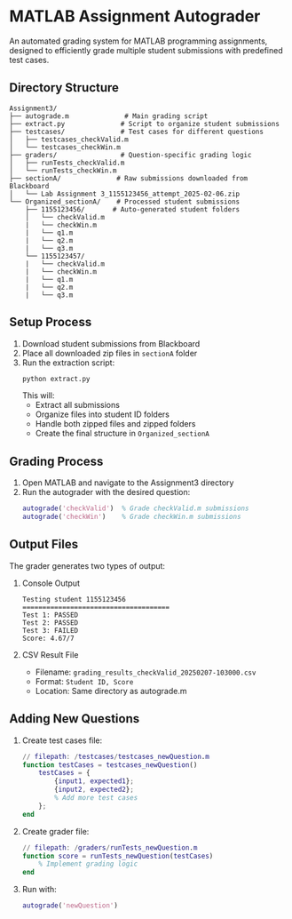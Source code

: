 # MATLAB Assignment Autograder

An automated grading system for MATLAB programming assignments, designed to efficiently grade multiple student submissions with predefined test cases.

## Directory Structure

```plaintext
Assignment3/
├── autograde.m              # Main grading script
├── extract.py              # Script to organize student submissions
├── testcases/              # Test cases for different questions
│   ├── testcases_checkValid.m
│   └── testcases_checkWin.m
├── graders/                # Question-specific grading logic
│   ├── runTests_checkValid.m
│   └── runTests_checkWin.m
├── sectionA/              # Raw submissions downloaded from Blackboard
│   └── Lab Assignment 3_1155123456_attempt_2025-02-06.zip
└── Organized_sectionA/    # Processed student submissions
    ├── 1155123456/       # Auto-generated student folders
    │   └── checkValid.m
    |   └── checkWin.m
    |   └── q1.m
    |   └── q2.m
    |   └── q3.m
    └── 1155123457/
    |   └── checkValid.m
    |   └── checkWin.m
    |   └── q1.m
    |   └── q2.m
    |   └── q3.m
```

## Setup Process

1. Download student submissions from Blackboard
2. Place all downloaded zip files in `sectionA` folder
3. Run the extraction script:
   ```python
   python extract.py
   ```
   This will:
   - Extract all submissions
   - Organize files into student ID folders
   - Handle both zipped files and zipped folders
   - Create the final structure in `Organized_sectionA`

## Grading Process

1. Open MATLAB and navigate to the Assignment3 directory
2. Run the autograder with the desired question:
   ```matlab
   autograde('checkValid')  % Grade checkValid.m submissions
   autograde('checkWin')    % Grade checkWin.m submissions
   ```

## Output Files

The grader generates two types of output:

1. Console Output
   ```plaintext
   Testing student 1155123456
   =====================================
   Test 1: PASSED
   Test 2: PASSED
   Test 3: FAILED 
   Score: 4.67/7
   ```

2. CSV Result File
   - Filename: `grading_results_checkValid_20250207-103000.csv`
   - Format: `Student ID, Score`
   - Location: Same directory as autograde.m

## Adding New Questions

1. Create test cases file:
   ```matlab
   // filepath: /testcases/testcases_newQuestion.m
   function testCases = testcases_newQuestion()
       testCases = {
           {input1, expected1};
           {input2, expected2};
           % Add more test cases
       };
   end
   ```

2. Create grader file:
   ```matlab
   // filepath: /graders/runTests_newQuestion.m
   function score = runTests_newQuestion(testCases)
       % Implement grading logic
   end
   ```

3. Run with:
   ```matlab
   autograde('newQuestion')
   ```
